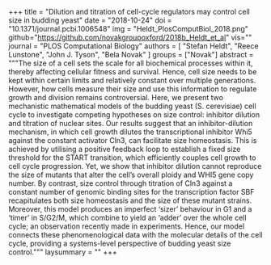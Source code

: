 +++
title = "Dilution and titration of cell-cycle regulators may control cell size in budding yeast"
date = "2018-10-24"
doi = "10.1371/journal.pcbi.1006548"
img = "Heldt_PlosComputBiol_2018.png"
github="https://github.com/novakgroupoxford/2018b_Heldt_et_al"
vis=""
journal = "PLOS Computational Biology"
authors = [
  "Stefan Heldt",
  "Reece Lunstone",
  "John J. Tyson",
  "Bela Novak"
]
groups = ["Novak"]
abstract = """The size of a cell sets the scale for all biochemical processes within it, thereby affecting cellular fitness and survival. Hence, cell size needs to be kept within certain limits and relatively constant over multiple generations. However, how cells measure their size and use this information to regulate growth and division remains controversial. Here, we present two mechanistic mathematical models of the budding yeast (S. cerevisiae) cell cycle to investigate competing hypotheses on size control: inhibitor dilution and titration of nuclear sites. Our results suggest that an inhibitor-dilution mechanism, in which cell growth dilutes the transcriptional inhibitor Whi5 against the constant activator Cln3, can facilitate size homeostasis. This is achieved by utilising a positive feedback loop to establish a fixed size threshold for the START transition, which efficiently couples cell growth to cell cycle progression. Yet, we show that inhibitor dilution cannot reproduce the size of mutants that alter the cell’s overall ploidy and WHI5 gene copy number. By contrast, size control through titration of Cln3 against a constant number of genomic binding sites for the transcription factor SBF recapitulates both size homeostasis and the size of these mutant strains. Moreover, this model produces an imperfect ‘sizer’ behaviour in G1 and a ‘timer’ in S/G2/M, which combine to yield an ‘adder’ over the whole cell cycle; an observation recently made in experiments. Hence, our model connects these phenomenological data with the molecular details of the cell cycle, providing a systems-level perspective of budding yeast size control."""
laysummary = ""
+++
